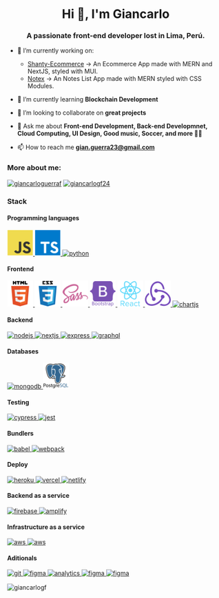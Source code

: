 <h1 align="center">Hi 👋, I'm Giancarlo</h1>
<h3 align="center">A passionate front-end developer lost in Lima, Perú.</h3>

- 🔭 I’m currently working on:
   - [Shanty-Ecommerce](https://shantyweb.vercel.app/) -> An Ecommerce App made with MERN and NextJS, styled with MUI.
   - [Notex](https://notexapp.herokuapp.com/) -> An Notes List App made with MERN styled with CSS Modules.

- 🌱 I’m currently learning **Blockchain Development**

- 👯 I’m looking to collaborate on **great projects**

- 💬 Ask me about **Front-end Development, Back-end Developmnet, Cloud Computing, UI Design, Good music, Soccer, and more 🐱‍🏍**

- 📫 How to reach me **gian.guerra23@gmail.com**

<h3 align="left">More about me:</h3>
<p align="left">
<a href="https://linkedin.com/in/giancarloguerraf" target="blank"><img align="center" src="https://raw.githubusercontent.com/rahuldkjain/github-profile-readme-generator/master/src/images/icons/Social/linked-in-alt.svg" alt="giancarloguerraf" height="30" width="40" /></a>
   <a href="https://replit.com/@GiancarloGF" target="blank"><img align="center" src="https://upload.wikimedia.org/wikipedia/commons/thumb/b/b2/Repl.it_logo.svg/768px-Repl.it_logo.svg.png" alt="giancarlogf24" height="40" width="40" /></a>
</p>



<h3 align="left">Stack</h3>
<p align="left"> 
 <h4>Programming languages</h4>
 <a href="https://developer.mozilla.org/en-US/docs/Web/JavaScript" target="_blank"> <img src="https://raw.githubusercontent.com/devicons/devicon/master/icons/javascript/javascript-original.svg" alt="javascript" width="60" height="60"/> </a>
  <a href="https://www.typescriptlang.org/" target="_blank"> <img src="https://raw.githubusercontent.com/devicons/devicon/master/icons/typescript/typescript-original.svg" alt="typescript" width="60" height="60"/> </a>
  <a href="https://www.python.org/" target="_blank"> <img src="https://upload.wikimedia.org/wikipedia/commons/thumb/c/c3/Python-logo-notext.svg/1024px-Python-logo-notext.svg.png" alt="python" width="60" height="60"/> </a>
  
<h4>Frontend</h4>
  <a href="https://www.w3.org/html/" target="_blank"> <img src="https://raw.githubusercontent.com/devicons/devicon/master/icons/html5/html5-original-wordmark.svg" alt="html5" width="60" height="60"/> </a>
  <a href="https://www.w3schools.com/css/" target="_blank"> <img src="https://raw.githubusercontent.com/devicons/devicon/master/icons/css3/css3-original-wordmark.svg" alt="css3" width="60" height="60"/> </a>
   <a href="https://sass-lang.com" target="_blank"> <img src="https://raw.githubusercontent.com/devicons/devicon/master/icons/sass/sass-original.svg" alt="sass" width="60" height="60"/> </a>
  <a href="https://getbootstrap.com" target="_blank"> <img src="https://raw.githubusercontent.com/devicons/devicon/master/icons/bootstrap/bootstrap-plain-wordmark.svg" alt="bootstrap" width="60" height="60"/> </a>
<a href="https://reactjs.org/" target="_blank"> <img src="https://raw.githubusercontent.com/devicons/devicon/master/icons/react/react-original-wordmark.svg" alt="react" width="60" height="60"/> </a>
<a href="https://redux.js.org" target="_blank"> <img src="https://raw.githubusercontent.com/devicons/devicon/master/icons/redux/redux-original.svg" alt="redux" width="60" height="60"/> </a>
 <a href="https://www.chartjs.org" target="_blank"> <img src="https://www.chartjs.org/media/logo-title.svg" alt="chartjs" width="60" height="60"/> </a> 
<h4>Backend</h4>
 <a href="https://nodejs.org" target="_blank"> <img src="https://cdn.worldvectorlogo.com/logos/nodejs-icon.svg" alt="nodejs" width="60" height="60"/> </a>
<a href="https://nextjs.org/" target="_blank"> <img src="https://cdn.worldvectorlogo.com/logos/nextjs-3.svg" alt="nextjs" width="100" height="60"/> </a>
 <a href="https://expressjs.com" target="_blank"> <img src="https://camo.githubusercontent.com/b781e4e3cb62aea137020cdcffd9bcebc1a28ad24131af05515c3cb4dfc20fe5/68747470733a2f2f69322e77702e636f6d2f7777772e6d656d656e746f746563682e696e2f6173736574732f696d616765732f69636f6e732f657870726573732e706e67" alt="express" width="60" height="60"/> </a>
<a href="https://graphql.org" target="_blank"> <img src="https://www.vectorlogo.zone/logos/graphql/graphql-icon.svg" alt="graphql" width="60" height="60"/> </a>  

<h4>Databases</h4>
<a href="https://www.mongodb.com/" target="_blank"> <img src="https://upload.wikimedia.org/wikipedia/commons/thumb/9/93/MongoDB_Logo.svg/1280px-MongoDB_Logo.svg.png" alt="mongodb" width="140" height="60"/>
 </a>   <a href="https://www.postgresql.org" target="_blank"> <img src="https://raw.githubusercontent.com/devicons/devicon/master/icons/postgresql/postgresql-original-wordmark.svg" alt="postgresql" width="60" height="60"/> </a>
<h4>Testing</h4>
  <a href="https://www.cypress.io" target="_blank"> <img src="https://raw.githubusercontent.com/simple-icons/simple-icons/6e46ec1fc23b60c8fd0d2f2ff46db82e16dbd75f/icons/cypress.svg" alt="cypress" width="60" height="60"/> </a>
  <a href="https://jestjs.io" target="_blank"> <img src="https://www.vectorlogo.zone/logos/jestjsio/jestjsio-icon.svg" alt="jest" width="60" height="60"/> </a>
<h4>Bundlers</h4>
<a href="https://babeljs.io/" target="_blank"> <img src="https://upload.wikimedia.org/wikipedia/commons/thumb/0/02/Babel_Logo.svg/1200px-Babel_Logo.svg.png" alt="babel" width="100" height="60"/> </a>
<a href="https://webpack.js.org" target="_blank"> <img src="https://raw.githubusercontent.com/webpack/media/master/logo/logo-on-white-bg.png" alt="webpack" width="150" height="60"/> </a>
<h4>Deploy</h4>
 <a href="https://heroku.com" target="_blank"> <img src="https://www.vectorlogo.zone/logos/heroku/heroku-icon.svg" alt="heroku" width="40" height="40"/> </a>
 <a href="https://vercel.com/" target="_blank"> <img src="https://cdn.freelogovectors.net/wp-content/uploads/2021/09/vercel-logo-freelogovectors.net_.png" alt="vercel" width="150" height="40"/> </a>
 <a href="https://www.netlify.com/" target="_blank"> <img src="https://miro.medium.com/max/1200/1*sJEIVvGoHe3nQh5ibp50-Q.png" alt="netlify" width="180" height="60"/> </a>
<h4>Backend as a service</h4>
<a href="https://firebase.google.com/" target="_blank"> <img src="https://www.vectorlogo.zone/logos/firebase/firebase-icon.svg" alt="firebase" width="60" height="60"/> </a>
<a href="https://aws.amazon.com/amplify/" target="_blank"> <img src="https://docs.amplify.aws/assets/logo-dark.svg" alt="amplify" width="60" height="60"/> </a>
<h4>Infrastructure as a service</h4>
 <a href="https://aws.amazon.com" target="_blank"> <img src="https://upload.wikimedia.org/wikipedia/commons/thumb/9/93/Amazon_Web_Services_Logo.svg/2560px-Amazon_Web_Services_Logo.svg.png" alt="aws" width="100" height="60"/> </a>
 <a href="https://cloud.google.com/" target="_blank"> <img src="https://upload.wikimedia.org/wikipedia/commons/thumb/0/01/Google-cloud-platform.svg/2048px-Google-cloud-platform.svg.png" alt="aws" width="60" height="60"/> </a>
 
<h4>Aditionals</h4>
<a href="https://git-scm.com/" target="_blank"> <img src="https://www.vectorlogo.zone/logos/git-scm/git-scm-icon.svg" alt="git" width="60" height="60"/> </a>
<a href="https://www.figma.com/" target="_blank"> <img src="https://www.vectorlogo.zone/logos/figma/figma-icon.svg" alt="figma" width="60" height="60"/> </a>
<a href="https://analytics.google.com/" target="_blank"> <img src="https://upload.wikimedia.org/wikipedia/commons/thumb/8/89/Logo_Google_Analytics.svg/2560px-Logo_Google_Analytics.svg.png" alt="analytics" width="120" height="60"/> </a>
<a href="https://optimize.google.com/" target="_blank"> <img src="https://jonathanalban.com/wp-content/uploads/2021/09/google-optimize-logo-color.png" alt="figma" width="160" height="50"/> </a>
<a href="https://datastudio.google.com/" target="_blank"> <img src="https://uploads-ssl.webflow.com/5b8803b5642f4d0484f9ccdf/5dd405b0e9c812453975dc73_Google_Data_Studio-2.png" alt="figma" width="200" height="50"/> </a>
</p>

<p><img align="center" src="https://github-readme-streak-stats.herokuapp.com/?user=giancarlogf&" alt="giancarlogf" /></p>

